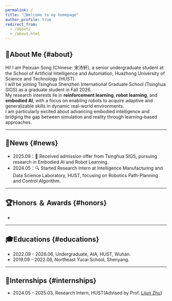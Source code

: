 ```yaml
---
permalink: /
title: "👋Welcome to my homepage"
author_profile: true
redirect_from: 
  - /about/
  - /about.html
---
```

## 👤About Me {#about}
Hi! I am Peixuan Song (Chinese: 宋沛轩), a senior undergraduate student at the School of Artificial Intelligence and Automation, Huazhong University of Science and Technology (HUST).  
I will be joining Tsinghua Shenzhen International Graduate School (Tsinghua SIGS) as a graduate student in Fall 2026.  
My research interests lie in **reinforcement learning**, **robot learning**, and **embodied AI**, with a focus on enabling robots to acquire adaptive and generalizable skills in dynamic real-world environments.  
I am particularly excited about advancing embodied intelligence and bridging the gap between simulation and reality through learning-based approaches. 

---
## 📰News {#news}
- 2025.09：🤖 Received admission offer from Tsinghua SIGS, pursuing research in Embodied AI and Robot Learning.
- 2024.05：🔍 Started Research Intern at Intelligence Manufacturing and Data Science Laboratory, HUST, focusing on Robotics Path-Planning and Control Algorithm.

---
## 🏆Honors ＆ Awards {#honors}
- 

---
## 🎓Educations {#educations}
- 2022.09 - 2026.06, Undergraduate, AIA, HUST, Wuhan.
- 2019.09 - 2022.06, Northeast Yucai School, Shenyang.

---
## 💼Internships {#internships}
- 2024.05 - 2025.03, Research Intern, HUST(Advised by Prof. [Lijun Zhu](https://faculty.hust.edu.cn/ZHULIJUN/en/more/2288717/jsjjgd/index.htm))
